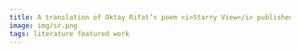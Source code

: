 ```yaml
---
title: A translation of Oktay Rifat’s poem <i>Starry View</i> published in <i>the Southern Review</i>
image: img/sr.png
tags: literature featured work 
---
```

